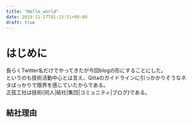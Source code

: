 ```yaml
---
title: "Hello_world"
date: 2019-11-17T01:13:51+09:00
draft: true
---
```


# はじめに
長らくTwitter名だけでやってきたが今回blogの形にすることにした。  
というのも技術活動中心とは言え、Qiitaのガイドラインに引っかかりそうなネタばっかりで限界を感じていたからである。  
正弦工社は技術{同人|結社|集団|コミュニティ|ブログ}である。  

## 結社理由
